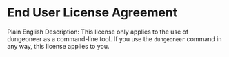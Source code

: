 # End User License Agreement
Plain English Description: This license only applies to the use of dungeoneer as a command-line tool. If you use the `dungeoneer` command in any way, this license applies to you.
